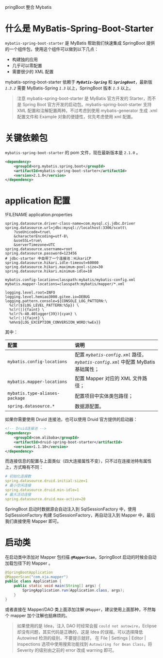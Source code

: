 <span class="title">pringBoot 整合 Mybatis</span>

# 什么是 MyBatis-Spring-Boot-Starter

`mybatis-spring-boot-starter` 是 MyBatis 帮助我们快速集成 SpringBoot 提供的一个组件包，使用这个组件可以做到以下几点：

- 构建独的应用
- 几乎可以零配置
- 需要很少的 XML 配置

mybatis-spring-boot-starter 依赖于 ***`MyBatis-Spring`*** 和 ***`SpringBoot`***，最新版 *`1.3.2`* 需要 MyBatis-Spring *`1.3`* 以上，SpringBoot 版本 *`1.5`* 以上。

> 注意 mybatis-spring-boot-starter 是 MyBatis 官方开发的 Starter，而不是 Spring Boot 官方开发的启动包。mybatis-spring-boot-starter 支持 XML 配置和注解配置两种。不过考虑到使用 mybatis-generator 生成 .xml 配置文件和 Example 对象的便捷性，优先考虑使用 xml 配置。


# 关键依赖包

`mybatis-spring-boot-starter` 的 pom 文件，现在最新版本是 `2.1.0` 。

```xml
<dependency>
    <groupId>org.mybatis.spring.boot</groupId>
    <artifactId>mybatis-spring-boot-starter</artifactId>
    <version>2.1.0</version>
</dependency>
```

# application 配置

!FILENAME application.properties
```properties
spring.datasource.driver-class-name=com.mysql.cj.jdbc.Driver
spring.datasource.url=jdbc:mysql://localhost:3306/scott\
    ?useUnicode=true\
    &characterEncoding=utf-8\
    &useSSL=true\
    &serverTimezone=UTC
spring.datasource.username=root
spring.datasource.password=123456
# jdbc-starter 中自带了一个连接池：HikariCP
spring.datasource.hikari.idle-timeout=60000
spring.datasource.hikari.maximum-pool-size=30
spring.datasource.hikari.minimum-idle=10

mybatis.config-location=classpath:mybatis/mybatis-config.xml
mybatis.mapper-locations=classpath:mybatis/mapper/*.xml

logging.level.root=INFO
logging.level.hemiao3000.gitee.io=DEBUG
logging.pattern.console=${CONSOLE_LOG_PATTERN:\
  %clr(${LOG_LEVEL_PATTERN:%5p}) \
  %clr(|){faint} \
  %clr(%-40.40logger{39}){cyan} \
  %clr(:){faint} \
  %m%n${LOG_EXCEPTION_CONVERSION_WORD:%wEx}}
```

其中：

| 配置 | 说明 |
| :- | :- |
| `mybatis.config-locations` | 配置 *`mybatis-config.xml`* 路径，<br>*`mybatis-config.xml`* 中配置 MyBatis 基础属性；|
| `mybatis.mapper-locations` | 配置 Mapper 对应的 XML 文件路径； |
| `mybatis.type-aliases-package` | 配置项目中实体类包路径； |
| `spring.datasource.*` | 数据源配置。 |

如果你需要使用 Druid 连接池，也可以使用 Druid 官方提供的启动器：

```xml
<!-- Druid连接池 -->
<dependency>
    <groupId>com.alibaba</groupId>
    <artifactId>druid-spring-boot-starter</artifactId>
    <version>1.1.10</version>
</dependency>
```

而连接信息的配置与上面类似（四大连接属性不变），只不过在连接池特有属性上，方式略有不同：

```yml
# 初始化连接数
spring.datasource.druid.initial-size=1
# 最小空闲连接
spring.datasource.druid.min-idle=1
# 最大活动连接
spring.datasource.druid.max-active=20
```

SpringBoot 启动时数据源会自动注入到 SqlSessionFactory 中，使用 SqlSessionFactory 构建 SqlSessionFactory，再自动注入到 Mapper 中，最后我们直接使用 Mapper 即可。

# 启动类

在启动类中添加对 Mapper 包扫描 ***`@MapperScan`***，SpringBoot 启动的时候会自动加载包径下的 Mapper 。

```java
@SpringBootApplication
@MapperScan("com.xja.mapper")
public class Application {
    public static void main(String[] args) {
        SpringApplication.run(Application.class, args);
    }
}
```

或者直接在 Mapper/DAO 类上面添加注解 `@Mapper`，建议使用上面那种，不然每个 mapper 加个注解也挺麻烦的。

> 如果使用的是 Idea，注入 DAO 时经常会报 `could not autowire`，Eclipse 却没有问题，其实代码是正确的，这是 Idea 的误报。可以选择降低 Autowired 检测的级别，不要提示就好。 在 File | Settings | Editor | Inspections 选项中使用搜索功能找到 `Autowiring for Bean Class`，将 Severity 的级别由之前的 error 改成 warning 即可。
